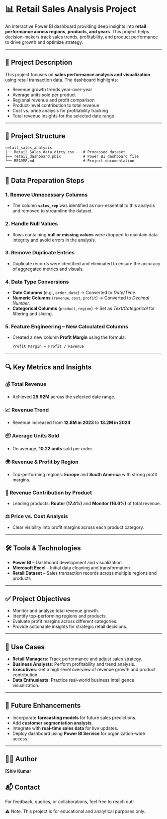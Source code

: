 # 📊 Retail Sales Analysis Project  

An interactive Power BI dashboard providing deep insights into **retail performance across regions, products, and years**. This project helps decision-makers track sales trends, profitability, and product performance to drive growth and optimize strategy.  

---

## 📁 Project Description  

This project focuses on **sales performance analysis and visualization** using retail transaction data. The dashboard highlights:  

- Revenue growth trends year-over-year  
- Average units sold per product  
- Regional revenue and profit comparison  
- Product-level contribution to total revenue  
- Cost vs. price analysis for profitability tracking  
- Total revenue insights for the selected date range  

---

## 📁 Project Structure  

```
retail_sales_analysis
├── Retail_Sales_data_dirty.csv    # Processed dataset
├── retail_dashboard.pbix          # Power BI dashboard file
└── README.md                      # Project documentation
```

---

## 🔧 Data Preparation Steps  

### 1. Remove Unnecessary Columns  
- The column **`sales_rep`** was identified as non-essential to this analysis and removed to streamline the dataset.  

### 2. Handle Null Values  
- Rows containing **null or missing values** were dropped to maintain data integrity and avoid errors in the analysis.  

### 3. Remove Duplicate Entries  
- Duplicate records were identified and eliminated to ensure the accuracy of aggregated metrics and visuals.  

### 4. Data Type Conversions  
- **Date Columns** (e.g., `order_date`) → Converted to *Date/Time*.  
- **Numeric Columns** (`revenue`, `cost`, `profit`) → Converted to *Decimal Number*.  
- **Categorical Columns** (`product`, `region`) → Set as *Text/Categorical* for filtering and slicing.  

### 5. Feature Engineering – New Calculated Columns  
- Created a new column **Profit Margin** using the formula:  
  ``` 
  Profit Margin = Profit / Revenue 
  ```

---

## 🔍 Key Metrics and Insights  

### 💰 Total Revenue  
- Achieved **25.92M** across the selected date range.  

### 📈 Revenue Trend  
- Revenue increased from **12.8M in 2023** to **13.2M in 2024**.  

### 📦 Average Units Sold  
- On average, **10.22 units** sold per order.  

### 🌍 Revenue & Profit by Region  
- Top-performing regions: **Europe** and **South America** with strong profit margins.  

### 🛒 Revenue Contribution by Product  
- Leading products: **Router (17.4%)** and **Monitor (16.6%)** of total revenue.  

### ⚖️ Price vs. Cost Analysis  
- Clear visibility into profit margins across each product category.  

---

## 🛠️ Tools & Technologies  

- **Power BI** – Dashboard development and visualization  
- **Microsoft Excel** – Initial data cleaning and transformation  
- **Retail Dataset** – Sales transaction records across multiple regions and products  

---

## ✅ Project Objectives  

- Monitor and analyze total revenue growth.  
- Identify top-performing regions and products.  
- Evaluate profit margins across different categories.  
- Provide actionable insights for strategic retail decisions.  

---

## 💼 Use Cases  

- **Retail Managers**: Track performance and adjust sales strategy.  
- **Business Analysts**: Perform profitability and trend analysis.  
- **Executives**: Get a high-level overview of revenue growth and product contribution.  
- **Data Enthusiasts**: Practice real-world business intelligence visualization.  

---

## 🔮 Future Enhancements  

- Incorporate **forecasting models** for future sales predictions.  
- Add **customer segmentation analysis**.  
- Integrate with **real-time sales data** for live updates.  
- Deploy dashboard using **Power BI Service** for organization-wide access.  

---

## 🙋‍♂️ Author  

**[Shiv Kumar**  

## 📬 Contact  

For feedback, queries, or collaborations, feel free to reach out!  

⚠️ Note: This project is for educational and analytical purposes only.  
